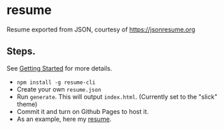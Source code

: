 # resume
Resume exported from JSON, courtesy of https://jsonresume.org

## Steps. 
See [Getting Started](https://jsonresume.org/getting-started/) for more details.

* `npm install -g resume-cli` 
* Create your own `resume.json`
* Run `generate`. This will output `index.html`. (Currently set to the "slick" theme)
* Commit it and turn on Github Pages to host it.
* As an example, here my [resume](http://williams-tech.com).
